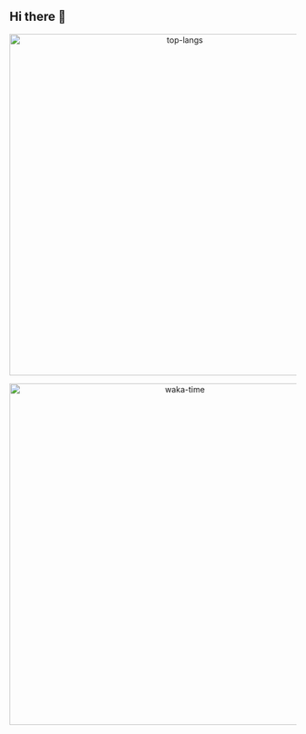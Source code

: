 ## Hi there 👋


<!-- stats -->
<!-- <img alt="my-stats" src="https://github-readme-stats.vercel.app/api?username=shiddiqmukhlas"/> -->

<!-- Top Languages -->
<p align="center">
  <img width = 600 alt="top-langs" src="https://github-readme-stats.vercel.app/api/top-langs/?username=shiddiqmukhlas&layout=compact&theme=dark"/>  
</p>

<!-- Waka Time -->
<p align="center">
  <img width = 600 alt="waka-time" src="https://github-readme-stats.vercel.app/api/wakatime?username=shiddiqmukhlas&theme=dark"/>
</p>

